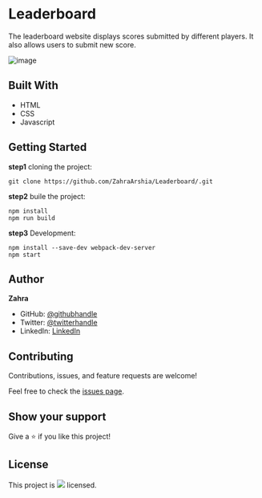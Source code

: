 # Leaderboard
 The leaderboard website displays scores submitted by different players. It also allows users to submit new score.
 
 ![image](https://user-images.githubusercontent.com/78906545/157462527-ff5a8425-9e98-40b9-9f1f-8d17fcd09070.png)

 
 ## Built With
- HTML
- CSS
- Javascript

## Getting Started
**step1** cloning the project:
```
git clone https://github.com/ZahraArshia/Leaderboard/.git 
```
**step2** buile the project:
```
npm install
npm run build
```
**step3** Development:
```
npm install --save-dev webpack-dev-server
npm start   
```

## Author
**Zahra**
- GitHub: [@githubhandle](https://github.com/githubhandle)
- Twitter: [@twitterhandle](https://twitter.com/twitterhandle)
- LinkedIn: [LinkedIn](https://linkedin.com/in/linkedinhandle)

## Contributing

Contributions, issues, and feature requests are welcome!

Feel free to check the [issues page](../../issues/).

## Show your support

Give a ⭐️ if you like this project!

## License

This project is ![](https://img.shields.io/badge/Microverse-blueviolet) licensed.

